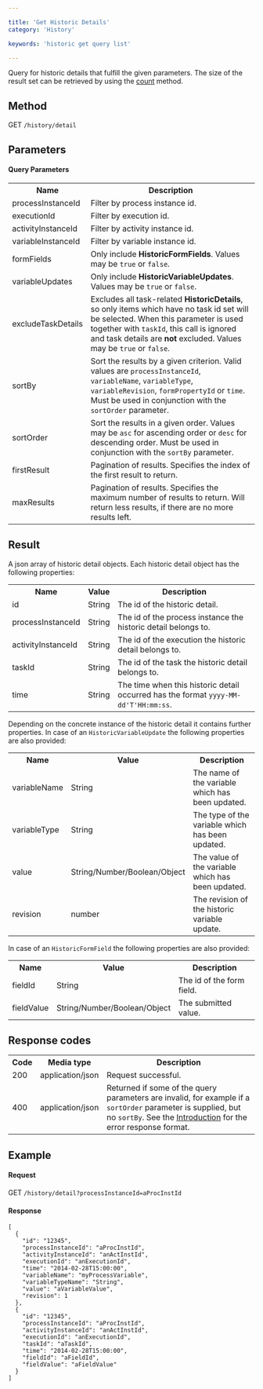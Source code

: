 ```yaml
---

title: 'Get Historic Details'
category: 'History'

keywords: 'historic get query list'

---
```



Query for historic details that fulfill the given parameters. 
The size of the result set can be retrieved by using the [count](ref:#history-get-historic-details-count) method.


Method
------

GET `/history/detail`


Parameters
----------  
  
#### Query Parameters

<table class="table table-striped">
  <tr>
    <th>Name</th>
    <th>Description</th>
  </tr>
  <tr>
    <td>processInstanceId</td>
    <td>Filter by process instance id.</td>
  </tr>
  <tr>
    <td>executionId</td>
    <td>Filter by execution id.</td>
  </tr>
  <tr>
    <td>activityInstanceId</td>
    <td>Filter by activity instance id.</td>
  </tr>
  <tr>
    <td>variableInstanceId</td>
    <td>Filter by variable instance id.</td>
  </tr>
  <tr>
    <td>formFields</td>
    <td>Only include <strong>HistoricFormFields</strong>. Values may be <code>true</code> or <code>false</code>.</td>
  </tr>
  <tr>
    <td>variableUpdates</td>
    <td>Only include <strong>HistoricVariableUpdates</strong>. Values may be <code>true</code> or <code>false</code>.</td>
  </tr>
  <tr>
    <td>excludeTaskDetails</td>
    <td>Excludes all task-related <strong>HistoricDetails</strong>, so only items which have no task id set will be selected. When this parameter is used together with <code>taskId</code>, this call is ignored and task details are <strong>not</strong> excluded. Values may be <code>true</code> or <code>false</code>.</td>
  </tr>
  <tr>
    <td>sortBy</td>
    <td>Sort the results by a given criterion. Valid values are <code>processInstanceId</code>, <code>variableName</code>, <code>variableType</code>, <code>variableRevision</code>, <code>formPropertyId</code> or <code>time</code>.
    Must be used in conjunction with the <code>sortOrder</code> parameter.</td>
  </tr>
  <tr>
    <td>sortOrder</td>
    <td>Sort the results in a given order. Values may be <code>asc</code> for ascending order or <code>desc</code> for descending order.
    Must be used in conjunction with the <code>sortBy</code> parameter.</td>
  </tr>
  <tr>
    <td>firstResult</td>
    <td>Pagination of results. Specifies the index of the first result to return.</td>
  </tr>
  <tr>
    <td>maxResults</td>
    <td>Pagination of results. Specifies the maximum number of results to return. Will return less results, if there are no more results left.</td>
  </tr>
</table>


Result
------

A json array of historic detail objects.
Each historic detail object has the following properties:

<table class="table table-striped">
  <tr>
    <th>Name</th>
    <th>Value</th>
    <th>Description</th>
  </tr>
  <tr>
    <td>id</td>
    <td>String</td>
    <td>The id of the historic detail.</td>
  </tr>
  <tr>
    <td>processInstanceId</td>
    <td>String</td>
    <td>The id of the process instance the historic detail belongs to.</td>
  </tr>
  <tr>
    <td>activityInstanceId</td>
    <td>String</td>
    <td>The id of the execution the historic detail belongs to.</td>
  </tr>
  <tr>
    <td>taskId</td>
    <td>String</td>
    <td>The id of the task the historic detail belongs to.</td>
  </tr>
  <tr>
    <td>time</td>
    <td>String</td>
    <td>The time when this historic detail occurred has the format <code>yyyy-MM-dd'T'HH:mm:ss</code>.</td>
  </tr>
</table>

Depending on the concrete instance of the historic detail it contains further properties. In case of an <code>HistoricVariableUpdate</code> the following properties are also provided:

<table class="table table-striped">
  <tr>
    <th>Name</th>
    <th>Value</th>
    <th>Description</th>
  </tr>
  <tr>
    <td>variableName</td>
    <td>String</td>
    <td>The name of the variable which has been updated.</td>
  </tr>
  <tr>
    <td>variableType</td>
    <td>String</td>
    <td>The type of the variable which has been updated.</td>
  </tr>
  <tr>
    <td>value</td>
    <td>String/Number/Boolean/Object</td>
    <td>The value of the variable which has been updated.</td>
  </tr>
  <tr>
    <td>revision</td>
    <td>number</td>
    <td>The revision of the historic variable update.</td>
  </tr>
</table>

In case of an <code>HistoricFormField</code> the following properties are also provided:

<table class="table table-striped">
  <tr>
    <th>Name</th>
    <th>Value</th>
    <th>Description</th>
  </tr>
  <tr>
    <td>fieldId</td>
    <td>String</td>
    <td>The id of the form field.</td>
  </tr>
  <tr>
    <td>fieldValue</td>
    <td>String/Number/Boolean/Object</td>
    <td>The submitted value.</td>
  </tr>
</table>

Response codes
--------------  

<table class="table table-striped">
  <tr>
    <th>Code</th>
    <th>Media type</th>
    <th>Description</th>
  </tr>
  <tr>
    <td>200</td>
    <td>application/json</td>
    <td>Request successful.</td>
  </tr>
  <tr>
    <td>400</td>
    <td>application/json</td>
    <td>Returned if some of the query parameters are invalid, for example if a <code>sortOrder</code> parameter is supplied, but no <code>sortBy</code>. See the <a href="ref:#overview-introduction">Introduction</a> for the error response format.</td>
  </tr>
</table>


Example
-------

#### Request

GET `/history/detail?processInstanceId=aProcInstId`
  
#### Response

    [
      {
        "id": "12345",
        "processInstanceId": "aProcInstId",
        "activityInstanceId": "anActInstId",
        "executionId": "anExecutionId",
        "time": "2014-02-28T15:00:00",
        "variableName": "myProcessVariable",
        "variableTypeName": "String",
        "value": "aVariableValue",
        "revision": 1
      },
      {
        "id": "12345",
        "processInstanceId": "aProcInstId",
        "activityInstanceId": "anActInstId",
        "executionId": "anExecutionId",
        "taskId": "aTaskId",
        "time": "2014-02-28T15:00:00",
        "fieldId": "aFieldId",
        "fieldValue": "aFieldValue"
      }
    ]
